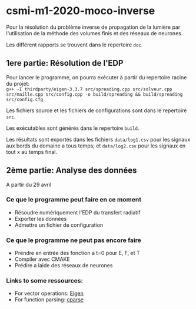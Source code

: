 # csmi-m1-2020-moco-inverse

Pour la résolution du problème inverse de propagation de la lumière par l'utilisation de la méthode des volumes finis et des réseaux de neurones.  

Les différent rapports se trouvent dans le repertoire `doc`.

## __1ere partie: Résolution de l'EDP__    
Pour lancer le programme, on pourra exécuter à partir du repertoire racine du projet:  
`g++ -I thirdparty/eigen-3.3.7 src/spreading.cpp src/solveur.cpp src/maille.cpp src/config.cpp -o build/spreading && build/spreading src/config.cfg`     

Les fichiers source et les fichiers de configurations sont dans le repertoire `src`. 

Les exécutables sont générés dans le repertoire `build`.  

Les résultats sont exportés dans les fichiers `data/log1.csv` pour les signaux aux bords du domaine a tous temps; et `data/log2.csv` pour les signaux en tout x au temps final.


## __2ème partie: Analyse des données__   
A partir du 29 avril


### Ce que le programme peut faire en ce moment
- Résoudre numériquement l'EDP du transfert radiatif
- Exporter les données   
- Admettre un fichier de configuration


### Ce que le programme ne peut pas encore faire  
- Prendre en entrée des fonction a t=0 pour E, F, et T 
- Compiler avec CMAKE
- Prédire a laide des réseaux de neurones   

### Links to some ressources:
- For vector operations: [Eigen](https://eigen.tuxfamily.org/dox/GettingStarted.html) 
- For function parsing: [cparse](https://github.com/cparse/cparse/wiki/Getting-Started)


